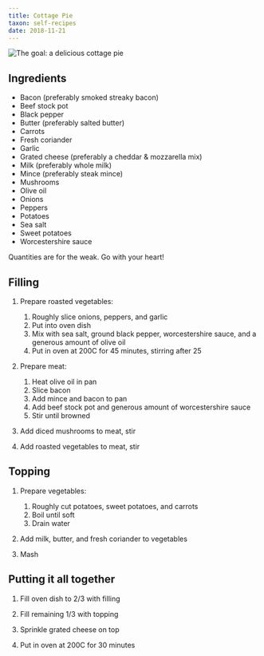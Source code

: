 ```yaml
---
title: Cottage Pie
taxon: self-recipes
date: 2018-11-21
---
```


![The goal: a delicious cottage pie](cottage_pie.jpg)

## Ingredients

- Bacon (preferably smoked streaky bacon)
- Beef stock pot
- Black pepper
- Butter (preferably salted butter)
- Carrots
- Fresh coriander
- Garlic
- Grated cheese (preferably a cheddar & mozzarella mix)
- Milk (preferably whole milk)
- Mince (preferably steak mince)
- Mushrooms
- Olive oil
- Onions
- Peppers
- Potatoes
- Sea salt
- Sweet potatoes
- Worcestershire sauce

Quantities are for the weak.  Go with your heart!

## Filling

1. Prepare roasted vegetables:
   1. Roughly slice onions, peppers, and garlic
   2. Put into oven dish
   3. Mix with sea salt, ground black pepper, worcestershire sauce, and a generous amount of olive oil
   4. Put in oven at 200C for 45 minutes, stirring after 25

2. Prepare meat:
   1. Heat olive oil in pan
   2. Slice bacon
   3. Add mince and bacon to pan
   4. Add beef stock pot and generous amount of worcestershire sauce
   5. Stir until browned

3. Add diced mushrooms to meat, stir

4. Add roasted vegetables to meat, stir

## Topping

1. Prepare vegetables:
   1. Roughly cut potatoes, sweet potatoes, and carrots
   2. Boil until soft
   3. Drain water

2. Add milk, butter, and fresh coriander to vegetables

3. Mash

## Putting it all together

1. Fill oven dish to 2/3 with filling

2. Fill remaining 1/3 with topping

3. Sprinkle grated cheese on top

4. Put in oven at 200C for 30 minutes

